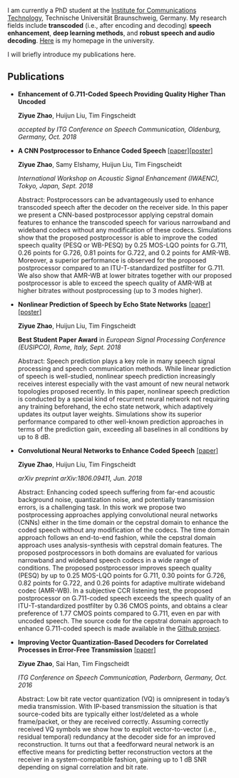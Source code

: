 

I am currently a PhD student at the [Institute for Communications Technology](https://www.ifn.ing.tu-bs.de/en/ifn/), Technische Universität Braunschweig, Germany. My research fields include **transcoded** (i.e., after encoding and decoding) **speech enhancement**, **deep learning methods**, and **robust speech and audio decoding**. [Here](https://www.ifn.ing.tu-bs.de/en/ifn/sp/zhao/) is my homepage in the university. 

I will briefly introduce my publications here. 

##  Publications
- **Enhancement of G.711-Coded Speech Providing Quality Higher Than Uncoded**

  **Ziyue Zhao**, Huijun Liu, Tim Fingscheidt
  
  _accepted by ITG Conference on Speech Communication, Oldenburg, Germany, Oct. 2018_
  
- **A CNN Postprocessor to Enhance Coded Speech** [[paper]](https://www.researchgate.net/publication/328079810_A_CNN_Postprocessor_to_Enhance_Coded_Speech)[[poster]](https://www.researchgate.net/publication/327844569_A_CNN_Postprocessor_to_Enhance_Coded_Speech)

  **Ziyue Zhao**, Samy Elshamy, Huijun Liu, Tim Fingscheidt
  
  _International Workshop on Acoustic Signal Enhancement (IWAENC), Tokyo, Japan, Sept. 2018_
  
  Abstract: Postprocessors can be advantageously used to enhance transcoded speech after the decoder on the receiver side. In this paper we present a CNN-based postprocessor applying cepstral domain features to enhance the transcoded speech for various narrowband and wideband codecs without any modification of these codecs. Simulations show that the proposed postprocessor is able to improve the coded speech quality (PESQ or WB-PESQ) by 0.25 MOS-LQO points for G.711, 0.26 points for G.726, 0.81 points for G.722, and 0.2 points for AMR-WB. Moreover, a superior performance is observed for the proposed postprocessor compared to an ITU-T-standardized postfilter for G.711. We also show that AMR-WB at lower bitrates together with our proposed postprocessor is able to exceed the speech quality of AMR-WB at higher bitrates without postprocessing (up to 3 modes higher).

- **Nonlinear Prediction of Speech by Echo State Networks** [[paper]](https://www.researchgate.net/publication/327582550_Nonlinear_Prediction_of_Speech_by_Echo_State_Networks_EURASIP_Best_Student_Paper_Award)[[poster]](https://www.researchgate.net/publication/327605657_Nonlinear_Prediction_of_Speech_by_Echo_State_Networks)

  **Ziyue Zhao**, Huijun Liu, Tim Fingscheidt

  **Best Student Paper Award** in _European Signal Processing Conference (EUSIPCO), Rome, Italy, Sept. 2018_
 
  Abstract: Speech prediction plays a key role in many speech signal processing and speech communication methods. While linear prediction of speech is well-studied, nonlinear speech prediction increasingly receives interest especially with the vast amount of new neural network topologies proposed recently. In this paper, nonlinear speech prediction is conducted by a special kind of recurrent neural network not requiring any training beforehand, the echo state network, which adaptively updates its output layer weights. Simulations show its superior performance compared to other well-known prediction approaches in terms of the prediction gain, exceeding all baselines in all conditions by up to 8 dB.
  
- **Convolutional Neural Networks to Enhance Coded Speech** [[paper]](https://arxiv.org/pdf/1806.09411.pdf)

  **Ziyue Zhao**, Huijun Liu, Tim Fingscheidt
  
  _arXiv preprint arXiv:1806.09411, Jun. 2018_
 
  Abstract: Enhancing coded speech suffering from far-end acoustic background noise, quantization noise, and potentially transmission errors, is a challenging task. In this work we propose two postprocessing approaches applying convolutional neural networks (CNNs) either in the time domain or the cepstral domain to enhance the coded speech without any modification of the codecs. The time domain approach follows an end-to-end fashion, while the cepstral domain approach uses analysis-synthesis with cepstral domain features. The proposed postprocessors in both domains are evaluated for various narrowband and wideband speech codecs in a wide range of conditions. The proposed postprocessor improves speech quality (PESQ) by up to 0.25 MOS-LQO points for G.711, 0.30 points for G.726, 0.82 points for G.722, and 0.26 points for adaptive multirate wideband codec (AMR-WB). In a subjective CCR listening test, the proposed postprocessor on G.711-coded speech exceeds the speech quality of an ITU-T-standardized postfilter by 0.36 CMOS points, and obtains a clear preference of 1.77 CMOS points compared to G.711, even en par with uncoded speech. The source code for the cepstral domain approach to enhance G.711-coded speech is made available in the [Github project](https://github.com/ifnspaml/Enhancement-Coded-Speech).
  
- **Improving Vector Quantization-Based Decoders for Correlated Processes in Error-Free Transmission** [[paper]](https://www.researchgate.net/profile/Ziyue_Zhao/publication/309321915_Improving_Vector_Quantization-Based_Decoders_for_Correlated_Processes_in_Error-Free_Transmission/links/5809eec908ae3a04d624f3aa.pdf)

  **Ziyue Zhao**, Sai Han, Tim Fingscheidt

  _ITG Conference on Speech Communication, Paderborn, Germany, Oct. 2016_

  Abstract: Low bit rate vector quantization (VQ) is omnipresent in today’s media transmission. With IP-based transmission the situation is that source-coded bits are typically either lost/deleted as a whole frame/packet, or they are received correctly. Assuming correctly received VQ symbols we show how to exploit vector-to-vector (i.e., residual temporal) redundancy at the decoder side for an improved reconstruction. It turns out that a feedforward neural network is an effective means for predicting better reconstruction vectors at the receiver in a system-compatible fashion, gaining up to 1 dB SNR depending on signal correlation and bit rate.



